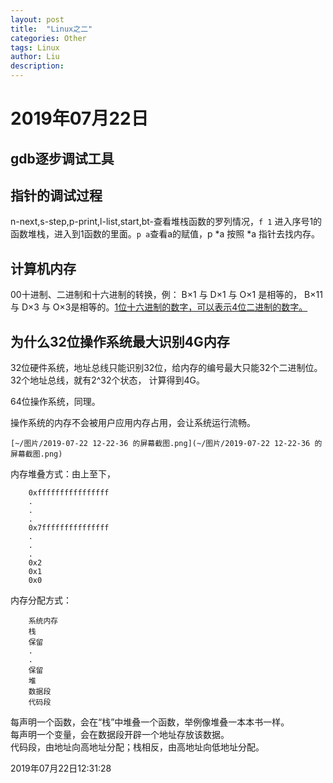 ```yaml
---
layout: post
title:  "Linux之二"
categories: Other
tags: Linux
author: Liu
description: 
---
```

# 2019年07月22日

## gdb逐步调试工具

## 指针的调试过程

n-next,s-step,p-print,l-list,start,bt-查看堆栈函数的罗列情况，`f 1` 进入序号1的函数堆栈，进入到1函数的里面。`p a`查看a的赋值，p *a 按照 *a 指针去找内存。

## 计算机内存

00十进制、二进制和十六进制的转换，例： B×1 与 D×1 与 O×1 是相等的， B×11 与 D×3 与 O×3是相等的。<u>1位十六进制的数字，可以表示4位二进制的数字。</u>

## 为什么32位操作系统最大识别4G内存

32位硬件系统，地址总线只能识别32位，给内存的编号最大只能32个二进制位。32个地址总线，就有2^32个状态， 计算得到4G。

64位操作系统，同理。

操作系统的内存不会被用户应用内存占用，会让系统运行流畅。  

    [~/图片/2019-07-22 12-22-36 的屏幕截图.png](~/图片/2019-07-22 12-22-36 的屏幕截图.png)

内存堆叠方式：由上至下，  

        0xffffffffffffffff
        .
        .
        .
        0x7fffffffffffffff
        .
        .
        .
        0x2
        0x1
        0x0

内存分配方式：

        系统内存
        栈
        保留
        .
        .
        保留
        堆
        数据段
        代码段

每声明一个函数，会在“栈”中堆叠一个函数，举例像堆叠一本本书一样。  
每声明一个变量，会在数据段开辟一个地址存放该数据。  
代码段，由地址向高地址分配；栈相反，由高地址向低地址分配。

2019年07月22日12:31:28
